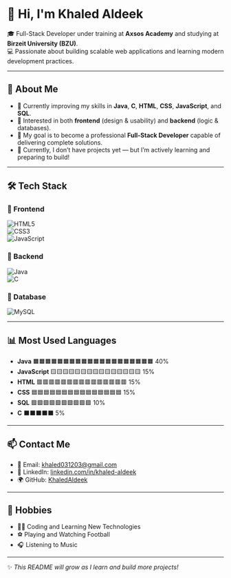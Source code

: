 # 👋 Hi, I'm Khaled Aldeek  

🎓 Full-Stack Developer under training at **Axsos Academy** and studying at **Birzeit University (BZU)**.  
💻 Passionate about building scalable web applications and learning modern development practices.  

---

## 🚀 About Me  
- 🌱 Currently improving my skills in **Java**, **C**, **HTML**, **CSS**, **JavaScript**, and **SQL**.  
- 🔧 Interested in both **frontend** (design & usability) and **backend** (logic & databases).  
- 🎯 My goal is to become a professional **Full-Stack Developer** capable of delivering complete solutions.  
- 📂 Currently, I don’t have projects yet — but I’m actively learning and preparing to build!  

---

## 🛠️ Tech Stack  

### 🔹 Frontend  
![HTML5](https://img.shields.io/badge/HTML5-E34F26?style=flat&logo=html5&logoColor=white)  
![CSS3](https://img.shields.io/badge/CSS3-1572B6?style=flat&logo=css3&logoColor=white)  
![JavaScript](https://img.shields.io/badge/JavaScript-323330?style=flat&logo=javascript&logoColor=F7DF1E)  

### 🔹 Backend  
![Java](https://img.shields.io/badge/Java-ED8B00?style=flat&logo=java&logoColor=white)  
![C](https://img.shields.io/badge/C-00599C?style=flat&logo=c&logoColor=white)  

### 🔹 Database  
![MySQL](https://img.shields.io/badge/MySQL-005C84?style=flat&logo=mysql&logoColor=white)  

---

## 📊 Most Used Languages  

- **Java**       🟧🟧🟧🟧🟧🟧🟧🟧🟧🟧🟧🟧🟧🟧🟧🟧🟧🟧🟧🟧 40%  
- **JavaScript** 🟨🟨🟨🟨🟨🟨🟨🟨🟨🟨🟨🟨🟨🟨🟨 15%  
- **HTML**       🟥🟥🟥🟥🟥🟥🟥🟥🟥🟥🟥🟥🟥🟥🟥 15%  
- **CSS**        🟦🟦🟦🟦🟦🟦🟦🟦🟦🟦🟦🟦🟦🟦🟦 15%  
- **SQL**        🟩🟩🟩🟩🟩🟩🟩🟩🟩🟩 10%  
- **C**          ⬛⬛⬛⬛⬛ 5%  


---

## 📫 Contact Me  
- 📧 Email: [khaled031203@gmail.com](mailto:khaled031203@gmail.com)  
- 💼 LinkedIn: [linkedin.com/in/khaled-aldeek](https://www.linkedin.com/in/khaled-aldeek)  
- 🌍 GitHub: [KhaledAldeek](https://github.com/KhaledAldeek)  

---

## 🎯 Hobbies  
- 👨‍💻 Coding and Learning New Technologies  
- ⚽ Playing and Watching Football  
- 🎧 Listening to Music  

---

✨ *This README will grow as I learn and build more projects!*  
